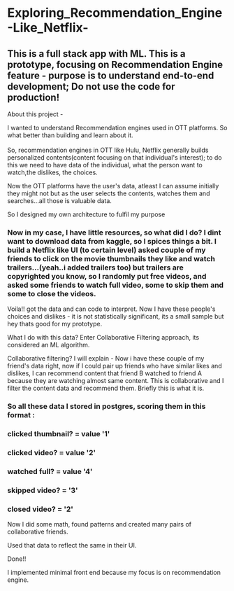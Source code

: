 # Exploring_Recommendation_Engine-Like_Netflix- 


## This is a full stack app with ML. This is a prototype, focusing on Recommendation Engine feature - purpose is to understand end-to-end development; Do not use the code for production!

About this project -

I wanted to understand Recommendation engines used in OTT platforms. So what better than building and learn about it. <br />
<br />
So, recommendation engines in OTT like Hulu, Netflix generally builds personalized contents(content focusing on that individual's interest); to do this we need to have data of the individual, what the person want to watch,the dislikes, the choices.

Now the OTT platforms have the user's data, atleast I can assume initially they might not but as the user selects the contents, watches them and searches...all those is valuable data.

So I designed my own architecture to fulfil my purpose

### Now in my case, I have little resources, so what did I do? I dint want to download data from kaggle, so I spices things a bit. I build a Netflix like UI (to certain level) asked couple of my friends to click on the movie thumbnails they like and watch trailers...(yeah..i added trailers too) but trailers are copyrighted you know, so I randomly put free videos, and asked some friends to watch full video, some to skip them and some to close the videos.

Voila!! got the data and can code to interpret. Now I have these people's choices and dislikes - it is not statistically significant, its a small sample but hey thats good for my prototype.

What I do with this data? Enter Collaborative Filtering approach, its considered an ML algorithm.

Collaborative filtering? I will explain - Now i have these couple of my friend's data right, now if I could pair up friends who have similar likes and dislikes, I can recommend content that friend B watched to friend A because they are watching almost same content. This is collaborative and I filter the content data and recommend them. Briefly this is what it is.

### So all these data I stored in postgres, scoring them in this format : <br />
### clicked thumbnail? = value '1' <br />
### clicked video? = value '2' <br />
### watched full? = value '4' <br />
### skipped video? = '3' <br />
### closed video? = '2'

Now I did some math, found patterns and created many pairs of collaborative friends.

Used that data to reflect the same in their UI.

Done!!

I implemented minimal front end because my focus is on recommendation engine.
